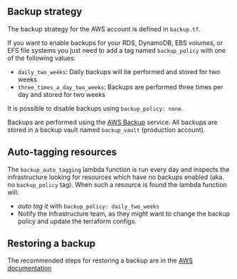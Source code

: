 ## Backup strategy

The backup strategy for the AWS account is defined in `backup.tf`.

If you want to enable backups for your RDS, DynamoDB, EBS volumes, or EFS file systems you
just need to add a tag named `backup_policy` with one of the following values:

 * `daily_two_weeks`: Daily backups will be performed and stored for two weeks
 * `three_times_a_day_two_weeks`: Backups are performed three times per day and stored for two weeks

It is possible to disable backups using `backup_policy: none`.

Backups are performed using the [AWS Backup](https://aws.amazon.com/backup/) service.
All backups are stored in a backup vault named `backup_vault` (production account).

## Auto-tagging resources

The `backup_auto_tagging` lambda function is run every day and inspects the infrastructure
looking for resources which have no backups enabled (aka. no `backup_policy` tag). When such a 
resource is found the lambda function will:

 * *auto tag it* with `backup_policy: daily_two_weeks`
 * Notify the infrastructure team, as they might want to change the backup policy and update
   the terraform configs.

## Restoring a backup

The recommended steps for restoring a backup are in the [AWS documentation](https://docs.aws.amazon.com/aws-backup/latest/devguide/restore-resource.html)